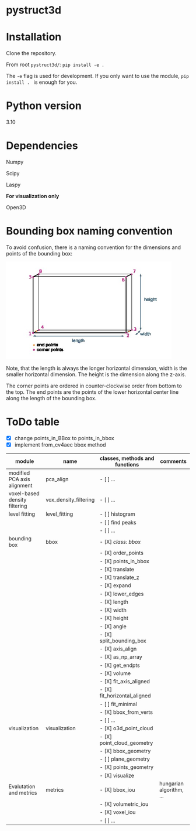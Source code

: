 # pystruct3d

# Installation

Clone the repository. 

From root `pystruct3d/`:
`pip install -e .`

The `-e` flag is used for development. If you only want to use the module, `pip install . ` is enough for you. 

# Python version

3.10

# Dependencies

Numpy

Scipy

Laspy

**For visualization only**

Open3D

# Bounding box naming convention

To avoid confusion, there is a naming convention for the dimensions and points of the bounding box: 

![Bounding box naming](pystruct3d/bbox/figures/bounding_box.jpg)

Note, that the length is always the longer horizontal dimension, width is the smaller horizontal dimension. The height is the dimension along the z-axis. 

The corner points are ordered in counter-clockwise order from bottom to the top. The end points are the points of the lower horizontal center line along the length of the bounding box. 

# ToDo table

- [X] change points_in_BBox to points_in_bbox
- [X] implement from_cv4aec bbox method

| **module**                            | **name**              | **classes, methods and functions**     | **comments**              |
|---------------------------------------|-----------------------|----------------------------------------|---------------------------|
| modified PCA axis alignment           | pca_align             | - [ ] ...                              |                           |
| voxel-based density filtering         | vox_density_filtering | - [ ] ...                              |                           |
| level fitting                         | level_fitting         | - [ ] histogram                        |                           |
|                                       |                       | - [ ] find peaks                       |                           |
|                                       |                       | - [ ] ...                              |                           |
| bounding box                          | bbox                  | - [X] *class: bbox*                    |                           |
|                                       |                       | - [X] order_points                     |                           |
|                                       |                       | - [X] points_in_bbox                   |                           |
|                                       |                       | - [X] translate                        |                           |
|                                       |                       | - [X] translate_z                      |                           |
|                                       |                       | - [X] expand                           |                           |
|                                       |                       | - [X] lower_edges                      |                           |
|                                       |                       | - [X] length                           |                           |
|                                       |                       | - [X] width                            |                           |
|                                       |                       | - [X] height                           |                           |
|                                       |                       | - [X] angle                            |                           |
|                                       |                       | - [X] split_bounding_box               |                           |
|                                       |                       | - [X] axis_align                       |                           |
|                                       |                       | - [X] as_np_array                      |                           |
|                                       |                       | - [X] get_endpts                       |                           |
|                                       |                       | - [X] volume                           |                           |
|                                       |                       | - [X] fit_axis_aligned                 |                           |
|                                       |                       | - [X] fit_horizontal_aligned           |                           |
|                                       |                       | - [ ] fit_minimal                      |                           |
|                                       |                       | - [X] bbox_from_verts                  |                           |
|                                       |                       | - [ ] ...                              |                           |
| visualization                         | visualization         | - [X] o3d_point_cloud                  |                           |
|                                       |                       | - [X] point_cloud_geometry             |                           |
|                                       |                       | - [X] bbox_geometry                    |                           |
|                                       |                       | - [ ] plane_geometry                   |                           |
|                                       |                       | - [X] points_geometry                  |                           |
|                                       |                       | - [X] visualize                        |                           |
| Evalutation and metrics               | metrics               | - [X] bbox_iou                         | hungarian algorithm, ...  |
|                                       |                       | - [X] volumetric_iou                   |                           |
|                                       |                       | - [X] voxel_iou                        |                           |
|                                       |                       | - [ ] ...                              |                           |